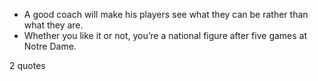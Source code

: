  - A good coach will make his players see what they can be rather than what they are.
 - Whether you like it or not, you’re a national figure after five games at Notre Dame.

2 quotes